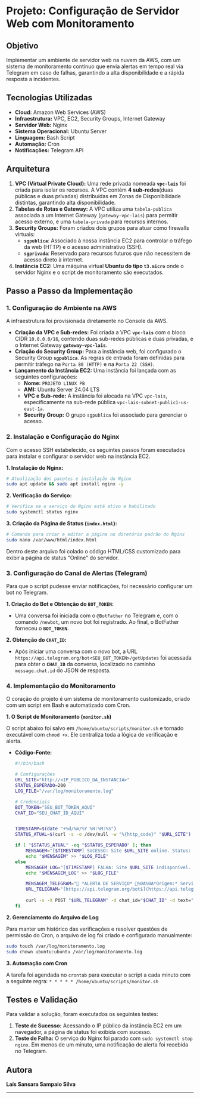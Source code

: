 # Projeto: Configuração de Servidor Web com Monitoramento

## Objetivo

Implementar um ambiente de servidor web na nuvem da AWS, com um sistema de monitoramento contínuo que envia alertas em tempo real via Telegram em caso de falhas, garantindo a alta disponibilidade e a rápida resposta a incidentes.



## Tecnologias Utilizadas

* **Cloud:** Amazon Web Services (AWS)
* **Infraestrutura:** VPC, EC2, Security Groups, Internet Gateway
* **Servidor Web:** Nginx
* **Sistema Operacional:** Ubuntu Server
* **Linguagem:** Bash Script
* **Automação:** Cron
* **Notificações:** Telegram API

## Arquitetura
1.  **VPC (Virtual Private Cloud):** Uma rede privada nomeada **`vpc-lais`**  foi criada para isolar os recursos. A VPC contém **4 sub-redes**(duas públicas e duas privadas) distribuídas em Zonas de Disponibilidade distintas, garantindo alta disponibilidade.
2.  **Tabelas de Rotas e Gateway:** A VPC utiliza uma `tabela-publica` associada a um Internet Gateway (`gateway-vpc-lais`) para permitir acesso externo, e uma `tabela-privada` para recursos internos.
3.  **Security Groups:** Foram criados dois grupos para atuar como firewalls virtuais:
    * **`sgpublica`**: Associado à nossa instância EC2 para controlar o tráfego da web (HTTP) e o acesso administrativo (SSH).
    * **`sgprivada`**: Reservado para recursos futuros que não necessitem de acesso direto à internet.
4.  **Instância EC2:** Uma máquina virtual **Ubuntu do tipo `t3.micro`** onde o servidor Nginx e o script de monitoramento são executados.


## Passo a Passo da Implementação
### 1. Configuração do Ambiente na AWS

A infraestrutura foi provisionada diretamente no Console da AWS.

* **Criação da VPC e Sub-redes:** Foi criada a VPC **`vpc-lais`** com o bloco CIDR `10.0.0.0/16`, contendo duas sub-redes públicas e duas privadas, e o Internet Gateway **`gateway-vpc-lais`**.
* **Criação do Security Group:** Para a instância web, foi configurado o Security Group **`sgpublica`**. As regras de entrada foram definidas para permitir tráfego na `Porta 80 (HTTP)` e na `Porta 22 (SSH)`.
* **Lançamento da Instância EC2:** Uma instância foi lançada com as seguintes configurações:
    * **Nome:** `PROJETO LINUX PB`
    * **AMI:** Ubuntu Server 24.04 LTS
    * **VPC e Sub-rede:** A instância foi alocada na VPC `vpc-lais`, especificamente na sub-rede pública `vpc-lais-subnet-public1-us-east-1a`.
    * **Security Group:** O grupo `sgpublica` foi associado para gerenciar o acesso.

### 2. Instalação e Configuração do Nginx

Com o acesso SSH estabelecido, os seguintes passos foram executados para instalar e configurar o servidor web na instância EC2.

**1. Instalação do Nginx:**
```bash
# Atualização dos pacotes e instalação do Nginx
sudo apt update && sudo apt install nginx -y
```

**2. Verificação do Serviço:**
```bash
# Verifica se o serviço do Nginx está ativo e habilitado
sudo systemctl status nginx
```

**3. Criação da Página de Status (`index.html`):**
```bash
# Comando para criar e editar a página no diretório padrão do Nginx
sudo nano /var/www/html/index.html
```
Dentro deste arquivo foi colado o código HTML/CSS customizado para exibir a página de status "Online" do servidor.

### 3. Configuração do Canal de Alertas (Telegram)

Para que o script pudesse enviar notificações, foi necessário configurar um bot no Telegram.

**1. Criação do Bot e Obtenção do `BOT_TOKEN`:**
   * Uma conversa foi iniciada com o `@BotFather` no Telegram e, com o comando `/newbot`, um novo bot foi registrado. Ao final, o BotFather forneceu o **`BOT_TOKEN`**.

**2. Obtenção do `CHAT_ID`:**
   * Após iniciar uma conversa com o novo bot, a URL `https://api.telegram.org/bot<SEU_BOT_TOKEN>/getUpdates` foi acessada para obter o **`CHAT_ID`** da conversa, localizado no caminho `message.chat.id` do JSON de resposta.

### 4. Implementação do Monitoramento

O coração do projeto é um sistema de monitoramento customizado, criado com um script em Bash e automatizado com Cron.

**1. O Script de Monitoramento (`monitor.sh`)**

O script abaixo foi salvo em `/home/ubuntu/scripts/monitor.sh` e tornado executável com `chmod +x`. Ele centraliza toda a lógica de verificação e alerta.

* **Código-Fonte:**
    ```bash
    #!/bin/bash

    # Configurações
    URL_SITE="http://<IP_PUBLICO_DA_INSTANCIA>"
    STATUS_ESPERADO=200
    LOG_FILE="/var/log/monitoramento.log"

    # Credenciais 
    BOT_TOKEN="SEU_BOT_TOKEN_AQUI"
    CHAT_ID="SEU_CHAT_ID_AQUI"

   
    TIMESTAMP=$(date "+%d/%m/%Y %H:%M:%S")
    STATUS_ATUAL=$(curl -s -o /dev/null -w "%{http_code}" "$URL_SITE")

    if [ "$STATUS_ATUAL" -eq "$STATUS_ESPERADO" ]; then
        MENSAGEM="[$TIMESTAMP] SUCESSO: Site $URL_SITE online. Status: $STATUS_ATUAL"
        echo "$MENSAGEM" >> "$LOG_FILE"
    else
        MENSAGEM_LOG="[$TIMESTAMP] FALHA: Site $URL_SITE indisponível. Status: $STATUS_ATUAL"
        echo "$MENSAGEM_LOG" >> "$LOG_FILE"

        MENSAGEM_TELEGRAM="🚨 *ALERTA DE SERVIÇO* 🚨%0A%0A*Origem:* Servidor AWS ☁️%0A*Site:* *$URL_SITE* indisponível!%0A%0A*Status Code:* $STATUS_ATUAL%0A*Horário:* $TIMESTAMP"
        URL_TELEGRAM="[https://api.telegram.org/bot$](https://api.telegram.org/bot$){BOT_TOKEN}/sendMessage"
        
        curl -s -X POST "$URL_TELEGRAM" -d chat_id="$CHAT_ID" -d text="$MENSAGEM_TELEGRAM" -d parse_mode="Markdown" > /dev/null
    fi
    ```

**2. Gerenciamento do Arquivo de Log**

Para manter um histórico das verificações e resolver questões de permissão do Cron, o arquivo de log foi criado e configurado manualmente:
```bash
sudo touch /var/log/monitoramento.log
sudo chown ubuntu:ubuntu /var/log/monitoramento.log
```

**3. Automação com Cron**

A tarefa foi agendada no `crontab` para executar o script a cada minuto com a seguinte regra:
`* * * * * /home/ubuntu/scripts/monitor.sh`

## Testes e Validação

Para validar a solução, foram executados os seguintes testes:

1.  **Teste de Sucesso:** Acessando o IP público da instância EC2 em um navegador, a página de status foi exibida com sucesso.
2.  **Teste de Falha:** O serviço do Nginx foi parado com `sudo systemctl stop nginx`. Em menos de um minuto, uma notificação de alerta foi recebida no Telegram.

## Autora

**Laís Sansara Sampaio Silva**

---
